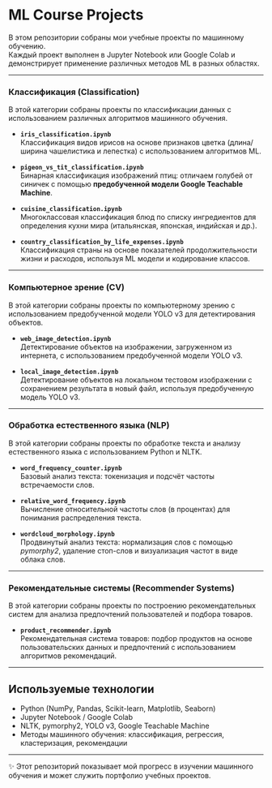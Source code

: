 # ML Course Projects

В этом репозитории собраны мои учебные проекты по машинному обучению.  
Каждый проект выполнен в Jupyter Notebook или Google Colab и демонстрирует применение различных методов ML в разных областях.

---

### Классификация (Classification)

В этой категории собраны проекты по классификации данных с использованием различных алгоритмов машинного обучения.

- **`iris_classification.ipynb`**  
  Классификация видов ирисов на основе признаков цветка (длина/ширина чашелистика и лепестка) с использованием алгоритмов ML.

- **`pigeon_vs_tit_classification.ipynb`**  
  Бинарная классификация изображений птиц: отличаем голубей от синичек с помощью **предобученной модели Google Teachable Machine**.

- **`cuisine_classification.ipynb`**  
  Многоклассовая классификация блюд по списку ингредиентов для определения кухни мира (итальянская, японская, индийская и др.).

- **`country_classification_by_life_expenses.ipynb`**  
  Классификация страны на основе показателей продолжительности жизни и расходов, используя ML модели и кодирование классов.

---

### Компьютерное зрение (CV)

В этой категории собраны проекты по компьютерному зрению с использованием предобученной модели YOLO v3 для детектирования объектов.

- **`web_image_detection.ipynb`**  
  Детектирование объектов на изображении, загруженном из интернета, с использованием предобученной модели YOLO v3.

- **`local_image_detection.ipynb`**  
  Детектирование объектов на локальном тестовом изображении с сохранением результата в новый файл, используя предобученную модель YOLO v3.

---

### Обработка естественного языка (NLP)

В этой категории собраны проекты по обработке текста и анализу естественного языка с использованием Python и NLTK.

- **`word_frequency_counter.ipynb`**  
  Базовый анализ текста: токенизация и подсчёт частоты встречаемости слов.

- **`relative_word_frequency.ipynb`**  
  Вычисление относительной частоты слов (в процентах) для понимания распределения текста.

- **`wordcloud_morphology.ipynb`**  
  Продвинутый анализ текста: нормализация слов с помощью *pymorphy2*, удаление стоп-слов и визуализация частот в виде облака слов.

---

### Рекомендательные системы (Recommender Systems)

В этой категории собраны проекты по построению рекомендательных систем для анализа предпочтений пользователей и подбора товаров.

- **`product_recommender.ipynb`**  
  Рекомендательная система товаров: подбор продуктов на основе пользовательских данных и предпочтений с использованием алгоритмов рекомендаций.

---

## Используемые технологии

- Python (NumPy, Pandas, Scikit-learn, Matplotlib, Seaborn)  
- Jupyter Notebook / Google Colab  
- NLTK, pymorphy2, YOLO v3, Google Teachable Machine  
- Методы машинного обучения: классификация, регрессия, кластеризация, рекомендации  

---

✨ Этот репозиторий показывает мой прогресс в изучении машинного обучения и может служить портфолио учебных проектов.
